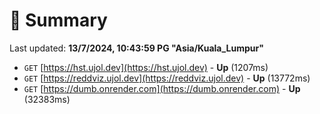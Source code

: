 # 📖 Summary
Last updated: **13/7/2024, 10:43:59 PG "Asia/Kuala_Lumpur"**

- `GET` [https://hst.ujol.dev](https://hst.ujol.dev) - **Up** (1207ms)
- `GET` [https://reddviz.ujol.dev](https://reddviz.ujol.dev) - **Up** (13772ms)
- `GET` [https://dumb.onrender.com](https://dumb.onrender.com) - **Up** (32383ms)
